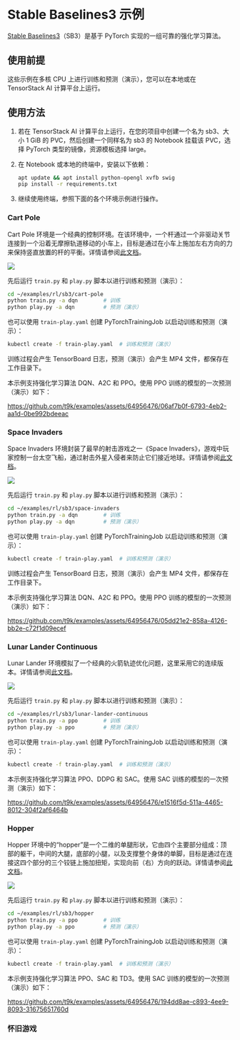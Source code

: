 # Stable Baselines3 示例

[Stable Baselines3](https://github.com/DLR-RM/stable-baselines3)（SB3）是基于 PyTorch 实现的一组可靠的强化学习算法。

## 使用前提

这些示例在多核 CPU 上进行训练和预测（演示），您可以在本地或在 TensorStack AI 计算平台上运行。

## 使用方法

1. 若在 TensorStack AI 计算平台上运行，在您的项目中创建一个名为 sb3、大小 1 GiB 的 PVC，然后创建一个同样名为 sb3 的 Notebook 挂载该 PVC，选择 PyTorch 类型的镜像，资源模板选择 large。

1. 在 Notebook 或本地的终端中，安装以下依赖：

    ```bash
    apt update && apt install python-opengl xvfb swig
    pip install -r requirements.txt
    ```

1. 继续使用终端，参照下面的各个环境示例进行操作。

### Cart Pole

Cart Pole 环境是一个经典的控制环境。在该环境中，一个杆通过一个非驱动关节连接到一个沿着无摩擦轨道移动的小车上，目标是通过在小车上施加左右方向的力来保持竖直放置的杆的平衡。详情请参阅[此文档](https://gymnasium.farama.org/environments/classic_control/cart_pole/)。

![](https://gymnasium.farama.org/_images/cart_pole.gif)

先后运行 `train.py` 和 `play.py` 脚本以进行训练和预测（演示）：

```bash
cd ~/examples/rl/sb3/cart-pole
python train.py -a dqn        # 训练
python play.py -a dqn         # 预测（演示）
```

也可以使用 `train-play.yaml` 创建 PyTorchTrainingJob 以启动训练和预测（演示）：

```bash
kubectl create -f train-play.yaml  # 训练和预测（演示）
```

训练过程会产生 TensorBoard 日志，预测（演示）会产生 MP4 文件，都保存在工作目录下。

本示例支持强化学习算法 DQN、A2C 和 PPO。使用 PPO 训练的模型的一次预测（演示）如下：

https://github.com/t9k/examples/assets/64956476/06af7b0f-6793-4eb2-aa1d-0be992bdeeac

### Space Invaders

Space Invaders 环境封装了最早的射击游戏之一《Space Invaders》，游戏中玩家控制一台太空飞船，通过射击外星入侵者来防止它们接近地球。详情请参阅[此文档](https://gymnasium.farama.org/environments/atari/space_invaders/)。

![](https://gymnasium.farama.org/_images/space_invaders.gif)

先后运行 `train.py` 和 `play.py` 脚本以进行训练和预测（演示）：

```bash
cd ~/examples/rl/sb3/space-invaders
python train.py -a dqn        # 训练
python play.py -a dqn         # 预测（演示）
```

也可以使用 `train-play.yaml` 创建 PyTorchTrainingJob 以启动训练和预测（演示）：

```bash
kubectl create -f train-play.yaml  # 训练和预测（演示）
```

训练过程会产生 TensorBoard 日志，预测（演示）会产生 MP4 文件，都保存在工作目录下。

本示例支持强化学习算法 DQN、A2C 和 PPO。使用 PPO 训练的模型的一次预测（演示）如下：

https://github.com/t9k/examples/assets/64956476/05dd21e2-858a-4126-bb2e-c72f1d09ecef

### Lunar Lander Continuous

Lunar Lander 环境模拟了一个经典的火箭轨迹优化问题，这里采用它的连续版本。详情请参阅[此文档](https://gymnasium.farama.org/environments/box2d/lunar_lander/)。

![](https://gymnasium.farama.org/_images/lunar_lander.gif)

先后运行 `train.py` 和 `play.py` 脚本以进行训练和预测（演示）：

```bash
cd ~/examples/rl/sb3/lunar-lander-continuous
python train.py -a ppo        # 训练
python play.py -a ppo         # 预测（演示）
```

也可以使用 `train-play.yaml` 创建 PyTorchTrainingJob 以启动训练和预测（演示）：

```bash
kubectl create -f train-play.yaml  # 训练和预测（演示）
```

本示例支持强化学习算法 PPO、DDPG 和 SAC。使用 SAC 训练的模型的一次预测（演示）如下：

https://github.com/t9k/examples/assets/64956476/e1516f5d-511a-4465-8012-304f2af6464b

### Hopper

Hopper 环境中的“hopper”是一个二维的单腿形状，它由四个主要部分组成：顶部的躯干，中间的大腿，底部的小腿，以及支撑整个身体的单脚，目标是通过在连接这四个部分的三个铰链上施加扭矩，实现向前（右）方向的跃动。详情请参阅[此文档](https://gymnasium.farama.org/environments/mujoco/hopper/)。

![](https://gymnasium.farama.org/_images/hopper.gif)

先后运行 `train.py` 和 `play.py` 脚本以进行训练和预测（演示）：

```bash
cd ~/examples/rl/sb3/hopper
python train.py -a ppo        # 训练
python play.py -a ppo         # 预测（演示）
```

也可以使用 `train-play.yaml` 创建 PyTorchTrainingJob 以启动训练和预测（演示）：

```bash
kubectl create -f train-play.yaml  # 训练和预测（演示）
```

本示例支持强化学习算法 PPO、SAC 和 TD3。使用 SAC 训练的模型的一次预测（演示）如下：

https://github.com/t9k/examples/assets/64956476/194dd8ae-c893-4ee9-8093-31675651760d

### 怀旧游戏
